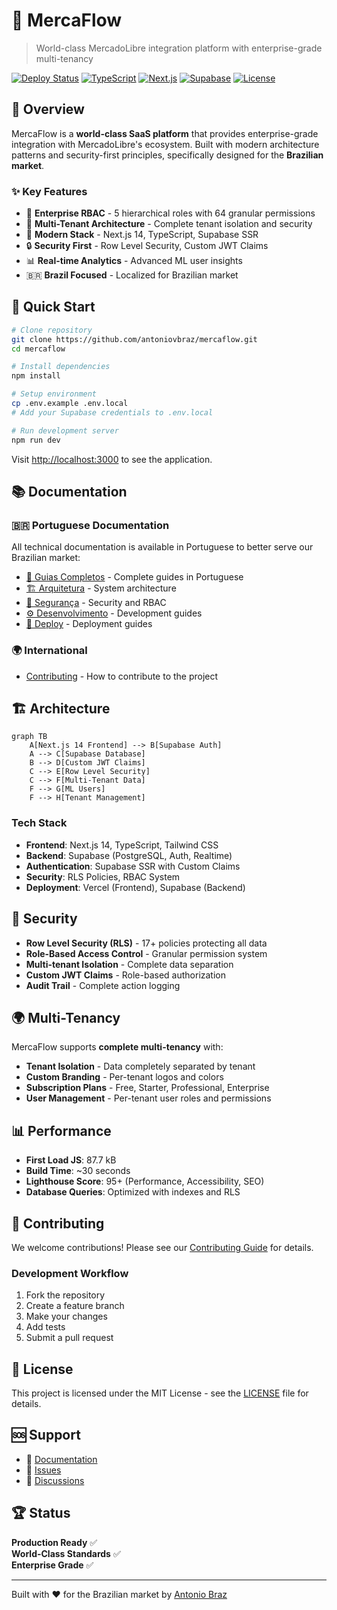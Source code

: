 # 🚀 MercaFlow

> World-class MercadoLibre integration platform with enterprise-grade multi-tenancy

[![Deploy Status](https://img.shields.io/badge/Deploy-Production-success)](https://mercaflow.vercel.app)
[![TypeScript](https://img.shields.io/badge/TypeScript-5.0-blue)](https://www.typescriptlang.org/)
[![Next.js](https://img.shields.io/badge/Next.js-14.0-black)](https://nextjs.org/)
[![Supabase](https://img.shields.io/badge/Supabase-SSR-green)](https://supabase.com/)
[![License](https://img.shields.io/badge/License-MIT-yellow)](./LICENSE)

## 🌟 Overview

MercaFlow is a **world-class SaaS platform** that provides enterprise-grade integration with MercadoLibre's ecosystem. Built with modern architecture patterns and security-first principles, specifically designed for the **Brazilian market**.

### ✨ Key Features

- 🔐 **Enterprise RBAC** - 5 hierarchical roles with 64 granular permissions
- 🏢 **Multi-Tenant Architecture** - Complete tenant isolation and security  
- 🚀 **Modern Stack** - Next.js 14, TypeScript, Supabase SSR
- 🔒 **Security First** - Row Level Security, Custom JWT Claims
- 📊 **Real-time Analytics** - Advanced ML user insights
- 🇧🇷 **Brazil Focused** - Localized for Brazilian market

## 🚀 Quick Start

```bash
# Clone repository
git clone https://github.com/antoniovbraz/mercaflow.git
cd mercaflow

# Install dependencies
npm install

# Setup environment
cp .env.example .env.local
# Add your Supabase credentials to .env.local

# Run development server
npm run dev
```

Visit [http://localhost:3000](http://localhost:3000) to see the application.

## 📚 Documentation

### 🇧🇷 Portuguese Documentation

All technical documentation is available in Portuguese to better serve our Brazilian market:

- [📖 Guias Completos](./docs/pt/) - Complete guides in Portuguese
- [🏗️ Arquitetura](./docs/pt/arquitetura/) - System architecture
- [🔐 Segurança](./docs/pt/seguranca/) - Security and RBAC
- [⚙️ Desenvolvimento](./docs/pt/desenvolvimento/) - Development guides
- [🚀 Deploy](./docs/pt/deploy/) - Deployment guides

### 🌍 International

- [Contributing](./CONTRIBUTING.md) - How to contribute to the project

## 🏗️ Architecture

```mermaid
graph TB
    A[Next.js 14 Frontend] --> B[Supabase Auth]
    A --> C[Supabase Database]
    B --> D[Custom JWT Claims]
    C --> E[Row Level Security]
    C --> F[Multi-Tenant Data]
    F --> G[ML Users]
    F --> H[Tenant Management]
```

### Tech Stack

- **Frontend**: Next.js 14, TypeScript, Tailwind CSS
- **Backend**: Supabase (PostgreSQL, Auth, Realtime)
- **Authentication**: Supabase SSR with Custom Claims
- **Security**: RLS Policies, RBAC System
- **Deployment**: Vercel (Frontend), Supabase (Backend)

## 🔐 Security

- **Row Level Security (RLS)** - 17+ policies protecting all data
- **Role-Based Access Control** - Granular permission system
- **Multi-tenant Isolation** - Complete data separation
- **Custom JWT Claims** - Role-based authorization
- **Audit Trail** - Complete action logging

## 🌍 Multi-Tenancy

MercaFlow supports **complete multi-tenancy** with:

- **Tenant Isolation** - Data completely separated by tenant
- **Custom Branding** - Per-tenant logos and colors
- **Subscription Plans** - Free, Starter, Professional, Enterprise
- **User Management** - Per-tenant user roles and permissions

## 📊 Performance

- **First Load JS**: 87.7 kB
- **Build Time**: ~30 seconds
- **Lighthouse Score**: 95+ (Performance, Accessibility, SEO)
- **Database Queries**: Optimized with indexes and RLS

## 🤝 Contributing

We welcome contributions! Please see our [Contributing Guide](./CONTRIBUTING.md) for details.

### Development Workflow

1. Fork the repository
2. Create a feature branch
3. Make your changes
4. Add tests
5. Submit a pull request

## 📝 License

This project is licensed under the MIT License - see the [LICENSE](LICENSE) file for details.

## 🆘 Support

- 📖 [Documentation](./docs/pt/)
- 🐛 [Issues](https://github.com/antoniovbraz/mercaflow/issues)
- 💬 [Discussions](https://github.com/antoniovbraz/mercaflow/discussions)

## 🏆 Status

**Production Ready** ✅  
**World-Class Standards** ✅  
**Enterprise Grade** ✅  

---

Built with ❤️ for the Brazilian market by [Antonio Braz](https://github.com/antoniovbraz)
